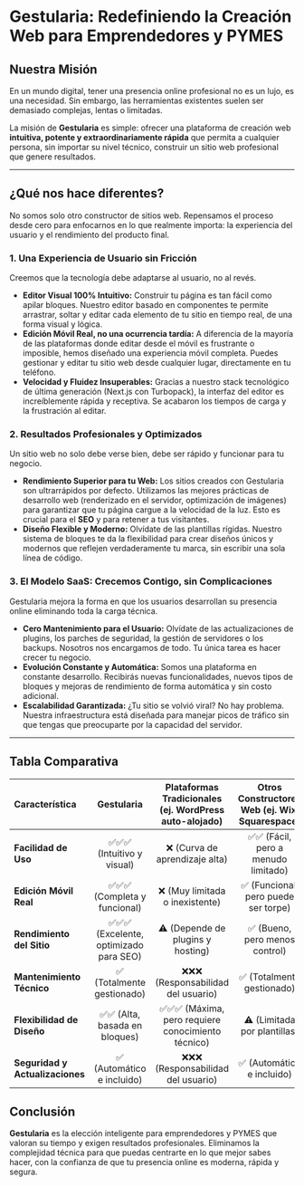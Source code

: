 # Gestularia: Redefiniendo la Creación Web para Emprendedores y PYMES

## Nuestra Misión

En un mundo digital, tener una presencia online profesional no es un lujo, es una necesidad. Sin embargo, las herramientas existentes suelen ser demasiado complejas, lentas o limitadas.

La misión de **Gestularia** es simple: ofrecer una plataforma de creación web **intuitiva, potente y extraordinariamente rápida** que permita a cualquier persona, sin importar su nivel técnico, construir un sitio web profesional que genere resultados.

---

## ¿Qué nos hace diferentes?

No somos solo otro constructor de sitios web. Repensamos el proceso desde cero para enfocarnos en lo que realmente importa: la experiencia del usuario y el rendimiento del producto final.

### 1. Una Experiencia de Usuario sin Fricción

Creemos que la tecnología debe adaptarse al usuario, no al revés.

*   **Editor Visual 100% Intuitivo:** Construir tu página es tan fácil como apilar bloques. Nuestro editor basado en componentes te permite arrastrar, soltar y editar cada elemento de tu sitio en tiempo real, de una forma visual y lógica.
*   **Edición Móvil Real, no una ocurrencia tardía:** A diferencia de la mayoría de las plataformas donde editar desde el móvil es frustrante o imposible, hemos diseñado una experiencia móvil completa. Puedes gestionar y editar tu sitio web desde cualquier lugar, directamente en tu teléfono.
*   **Velocidad y Fluidez Insuperables:** Gracias a nuestro stack tecnológico de última generación (Next.js con Turbopack), la interfaz del editor es increíblemente rápida y receptiva. Se acabaron los tiempos de carga y la frustración al editar.

### 2. Resultados Profesionales y Optimizados

Un sitio web no solo debe verse bien, debe ser rápido y funcionar para tu negocio.

*   **Rendimiento Superior para tu Web:** Los sitios creados con Gestularia son ultrarrápidos por defecto. Utilizamos las mejores prácticas de desarrollo web (renderizado en el servidor, optimización de imágenes) para garantizar que tu página cargue a la velocidad de la luz. Esto es crucial para el **SEO** y para retener a tus visitantes.
*   **Diseño Flexible y Moderno:** Olvídate de las plantillas rígidas. Nuestro sistema de bloques te da la flexibilidad para crear diseños únicos y modernos que reflejen verdaderamente tu marca, sin escribir una sola línea de código.

### 3. El Modelo SaaS: Crecemos Contigo, sin Complicaciones

Gestularia mejora la forma en que los usuarios desarrollan su presencia online eliminando toda la carga técnica.

*   **Cero Mantenimiento para el Usuario:** Olvídate de las actualizaciones de plugins, los parches de seguridad, la gestión de servidores o los backups. Nosotros nos encargamos de todo. Tu única tarea es hacer crecer tu negocio.
*   **Evolución Constante y Automática:** Somos una plataforma en constante desarrollo. Recibirás nuevas funcionalidades, nuevos tipos de bloques y mejoras de rendimiento de forma automática y sin costo adicional.
*   **Escalabilidad Garantizada:** ¿Tu sitio se volvió viral? No hay problema. Nuestra infraestructura está diseñada para manejar picos de tráfico sin que tengas que preocuparte por la capacidad del servidor.

---

## Tabla Comparativa

| Característica | Gestularia | Plataformas Tradicionales (ej. WordPress auto-alojado) | Otros Constructores Web (ej. Wix, Squarespace) |
| :--- | :---: | :---: | :---: |
| **Facilidad de Uso** | ✅✅✅ (Intuitivo y visual) | ❌ (Curva de aprendizaje alta) | ✅✅ (Fácil, pero a menudo limitado) |
| **Edición Móvil Real** | ✅✅✅ (Completa y funcional) | ❌ (Muy limitada o inexistente) | ✅ (Funcional, pero puede ser torpe) |
| **Rendimiento del Sitio** | ✅✅✅ (Excelente, optimizado para SEO) | ⚠️ (Depende de plugins y hosting) | ✅ (Bueno, pero menos control) |
| **Mantenimiento Técnico** | ✅ (Totalmente gestionado) | ❌❌❌ (Responsabilidad del usuario) | ✅ (Totalmente gestionado) |
| **Flexibilidad de Diseño** | ✅✅ (Alta, basada en bloques) | ✅✅✅ (Máxima, pero requiere conocimiento técnico) | ⚠️ (Limitada por plantillas) |
| **Seguridad y Actualizaciones**| ✅ (Automático e incluido) | ❌❌❌ (Responsabilidad del usuario) | ✅ (Automático e incluido) |

## Conclusión

**Gestularia** es la elección inteligente para emprendedores y PYMES que valoran su tiempo y exigen resultados profesionales. Eliminamos la complejidad técnica para que puedas centrarte en lo que mejor sabes hacer, con la confianza de que tu presencia online es moderna, rápida y segura.
